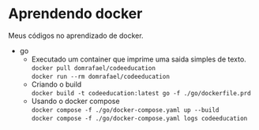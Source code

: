 # Aprendendo docker

Meus códigos no aprendizado de docker.  

- go  
    - Executado um container que imprime uma saida simples de texto.  
        `docker pull domrafael/codeeducation`  
        `docker run --rm domrafael/codeeducation`  
    - Criando o build  
        `docker build -t codeeducation:latest go -f ./go/dockerfile.prd`
    - Usando o docker compose  
        `docker compose -f ./go/docker-compose.yaml up --build`  
        `docker compose -f ./go/docker-compose.yaml logs codeeducation`  
